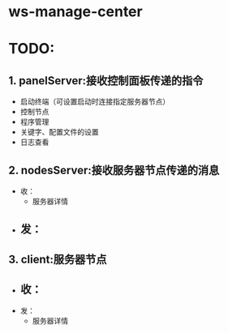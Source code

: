 # ws-manage-center

# TODO:

## 1. panelServer:接收控制面板传递的指令
- 启动终端（可设置启动时连接指定服务器节点）
- 控制节点
 - 程序管理
 - 关键字、配置文件的设置
 - 日志查看

## 2. nodesServer:接收服务器节点传递的消息
- 收：
  - 服务器详情
- 发：
  -

## 3. client:服务器节点
- 收：
  -
- 发：
  - 服务器详情
